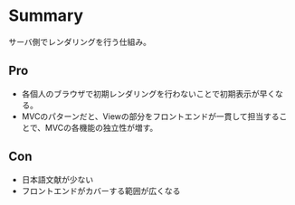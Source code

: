 # Summary
サーバ側でレンダリングを行う仕組み。   
## Pro    
- 各個人のブラウザで初期レンダリングを行わないことで初期表示が早くなる。
- MVCのパターンだと、Viewの部分をフロントエンドが一貫して担当することで、MVCの各機能の独立性が増す。

## Con
- 日本語文献が少ない
- フロントエンドがカバーする範囲が広くなる
